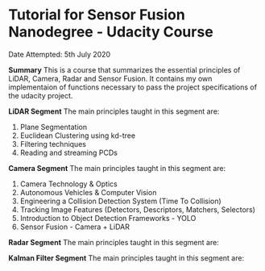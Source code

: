 # Tutorial for Sensor Fusion Nanodegree - Udacity Course

Date Attempted: 5th July 2020

**Summary**
This is a course that summarizes the essential principles of LiDAR, Camera, Radar and Sensor Fusion. It contains my own implementaion of functions necessary to pass the project specifications of the udacity project.

**LiDAR Segment**
The main principles taught in this segment are: 
1) Plane Segmentation
2) Euclidean Clustering using kd-tree
3) Filtering techniques
4) Reading and streaming PCDs

**Camera Segment**
The main principles taught in this segment are: 
1) Camera Technology & Optics
2) Autonomous Vehicles & Computer Vision 
3) Engineering a Collision Detection System (Time To Collision)
4) Tracking Image Features (Detectors, Descriptors, Matchers, Selectors)
5) Introduction to Object Detection Frameworks - YOLO
6) Sensor Fusion - Camera + LiDAR

**Radar Segment**
The main principles taught in this segment are: 

**Kalman Filter Segment**
The main principles taught in this segment are: 
